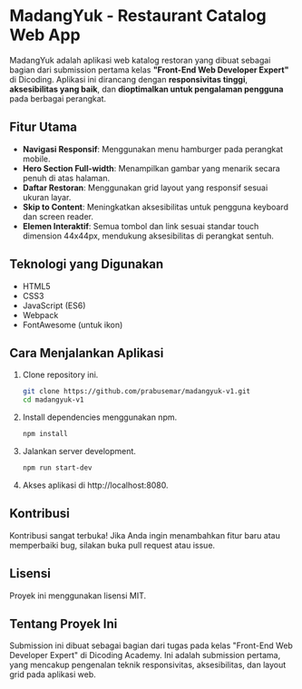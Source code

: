 # MadangYuk - Restaurant Catalog Web App

MadangYuk adalah aplikasi web katalog restoran yang dibuat sebagai bagian dari submission pertama kelas **"Front-End Web Developer Expert"** di Dicoding. Aplikasi ini dirancang dengan **responsivitas tinggi**, **aksesibilitas yang baik**, dan **dioptimalkan untuk pengalaman pengguna** pada berbagai perangkat.

## Fitur Utama
- **Navigasi Responsif**: Menggunakan menu hamburger pada perangkat mobile.
- **Hero Section Full-width**: Menampilkan gambar yang menarik secara penuh di atas halaman.
- **Daftar Restoran**: Menggunakan grid layout yang responsif sesuai ukuran layar.
- **Skip to Content**: Meningkatkan aksesibilitas untuk pengguna keyboard dan screen reader.
- **Elemen Interaktif**: Semua tombol dan link sesuai standar touch dimension 44x44px, mendukung aksesibilitas di perangkat sentuh.

## Teknologi yang Digunakan
- HTML5
- CSS3
- JavaScript (ES6)
- Webpack
- FontAwesome (untuk ikon)

## Cara Menjalankan Aplikasi
1. Clone repository ini.
   ```bash
   git clone https://github.com/prabusemar/madangyuk-v1.git
   cd madangyuk-v1
   ```
2. Install dependencies menggunakan npm.
   ```bash
   npm install
   ```
3. Jalankan server development.
   ```bash
   npm run start-dev
   ```
4. Akses aplikasi di http://localhost:8080.

## Kontribusi
Kontribusi sangat terbuka! Jika Anda ingin menambahkan fitur baru atau memperbaiki bug, silakan buka pull request atau issue.

## Lisensi
Proyek ini menggunakan lisensi MIT.

## Tentang Proyek Ini
Submission ini dibuat sebagai bagian dari tugas pada kelas "Front-End Web Developer Expert" di Dicoding Academy. Ini adalah submission pertama, yang mencakup pengenalan teknik responsivitas, aksesibilitas, dan layout grid pada aplikasi web.